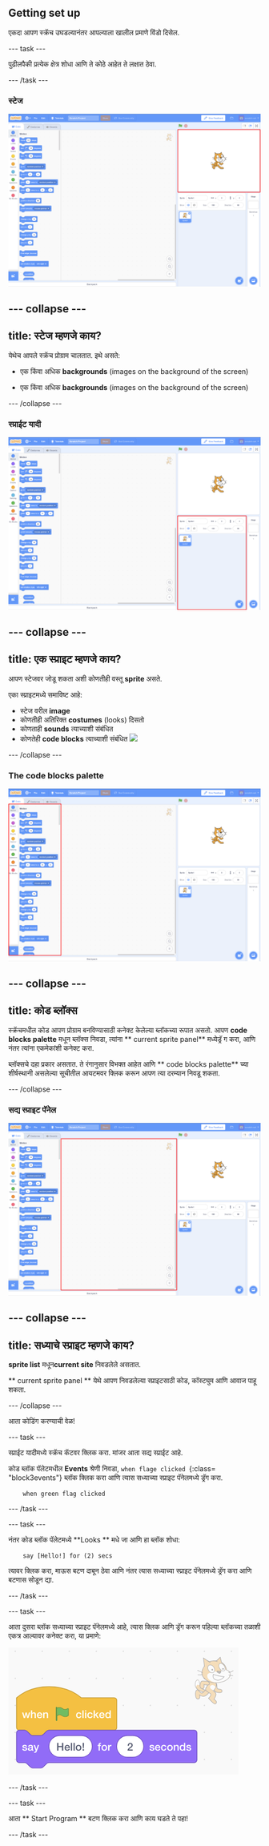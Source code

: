 ## Getting set up

एकदा आपण स्क्रॅच उघडल्यानंतर आपल्याला खालील प्रमाणे विंडो दिसेल.

\--- task \---

पुढीलपैकी प्रत्येक क्षेत्र शोधा आणि ते कोठे आहेत ते लक्षात ठेवा.

\--- /task \---

### स्टेज

![स्टेज हायलाइट सह स्क्रॅच विंडो](images/hlStage.png)

## \--- collapse \---

## title: स्टेज म्हणजे काय?

येथेच आपले स्क्रॅच प्रोग्राम चालतात. इथे असते:

* एक किंवा अधिक **backgrounds** \(images on the background of the screen\)

* एक किंवा अधिक **backgrounds** \(images on the background of the screen\)

\--- /collapse \---

### स्प्राईट यादी

![स्टेज हायलाइट सह स्क्रॅच विंडो](images/hlSpriteList.png)

## \--- collapse \---

## title: एक स्प्राइट म्हणजे काय?

आपण स्टेजवर जोडू शकता अशी कोणतीही वस्तू **sprite** असते.

एका स्प्राइटमध्ये समाविष्ट आहे:

* स्टेज वरील **image**
* कोणतीही अतिरिक्त **costumes** \(looks\) दिसतो
* कोणताही **sounds** त्याच्याशी संबंधित
* कोणतेही **code blocks** त्याच्याशी संबंधित ![](images/setup2.png)

\--- /collapse \---

### The code blocks palette

![स्टेज हायलाइट सह स्क्रॅच विंडो](images/hlBlocksPalette.png)

## \--- collapse \---

## title: कोड ब्लॉक्स

स्क्रॅचमधील कोड आपण प्रोग्राम बनविण्यासाठी कनेक्ट केलेल्या ब्लॉकच्या रूपात असतो. आपण **code blocks palette** मधून ब्लॉक्स निवडा, त्यांना ** current sprite panel** मध्येड्रॅ ग करा, आणि नंतर त्यांना एकमेकांशी कनेक्ट करा.

ब्लॉक्सचे दहा प्रकार असतात. ते रंगानुसार विभक्त आहेत आणि ** code blocks palette** च्या शीर्षस्थानी असलेल्या सूचीतील आयटमवर क्लिक करून आपण त्या दरम्यान निवडू शकता.

\--- /collapse \---

### सद्य स्प्राइट पॅनेल

![स्टेज हायलाइट सह स्क्रॅच विंडो](images/hlCurrentSpritePanel.png)

## \--- collapse \---

## title: सध्याचे स्प्राइट म्हणजे काय?

**sprite list** मधून**current site** निवडलेले असतात.

** current sprite panel ** येथे आपण निवडलेल्या स्प्राइटसाठी कोड, कॉस्ट्युम आणि आवाज पाहू शकता.

\--- /collapse \---

आता कोडिंग करण्याची वेळ!

\--- task \---

स्प्राईट यादीमध्ये स्क्रॅच कॅटवर क्लिक करा. मांजर आता सद्य स्प्राईट आहे.

कोड ब्लॉक पॅलेटमधील **Events** श्रेणी निवडा, `when flage clicked `{:class= "block3events"} ब्लॉक क्लिक करा आणि त्यास सध्याच्या स्प्राइट पॅनेलमध्ये ड्रॅग करा.

```blocks3
    when green flag clicked
```

\--- /task \---

\--- task \---

नंतर कोड ब्लॉक पॅलेटमध्ये **Looks ** मधे जा आणि हा ब्लॉक शोधा:

```blocks3
    say [Hello!] for (2) secs
```

त्यावर क्लिक करा, माऊस बटण दाबून ठेवा आणि नंतर त्यास सध्याच्या स्प्राइट पॅनेलमध्ये ड्रॅग करा आणि बटणास सोडून द्या.

\--- /task \---

\--- task \---

आता दुसरा ब्लॉक सध्याच्या स्प्राइट पॅनेलमध्ये आहे, त्यास क्लिक आणि ड्रॅग करून पहिल्या ब्लॉकच्या तळाशी एकत्र आल्यावर कनेक्ट करा, या प्रमाणे:

![](images/setup3.png)

\--- /task \---

\--- task \---

आता ** Start Program ** बटण क्लिक करा आणि काय घडते ते पहा!

\--- /task \---